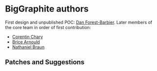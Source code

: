 BigGraphite authors
===================

First design and unpublished POC: [Dan Forest-Barbier](https://github.com/dpanth3r).
Later members of the core team in order of first contribution:
- [Corentin Chary](http://xf.iksaif.net/)
- [Brice Arnould](http://vleu.net/brice/)
- [Nathaniel Braun](https://github.com/natbraun)

Patches and Suggestions
-----------------------
